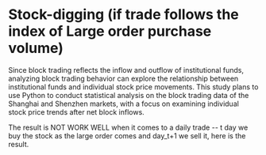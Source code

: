 # Stock-digging (if trade follows the index of Large order purchase volume)
Since block trading reflects the inflow and outflow of institutional funds, analyzing block trading behavior can explore the relationship between institutional funds and individual stock price movements. This study plans to use Python to conduct statistical analysis on the block trading data of the Shanghai and Shenzhen markets, with a focus on examining individual stock price trends after net block inflows.

The result is NOT WORK WELL when it comes to a daily trade -- t day we buy the stock as the large order comes and day_t+1 we sell it, here is the result. 

